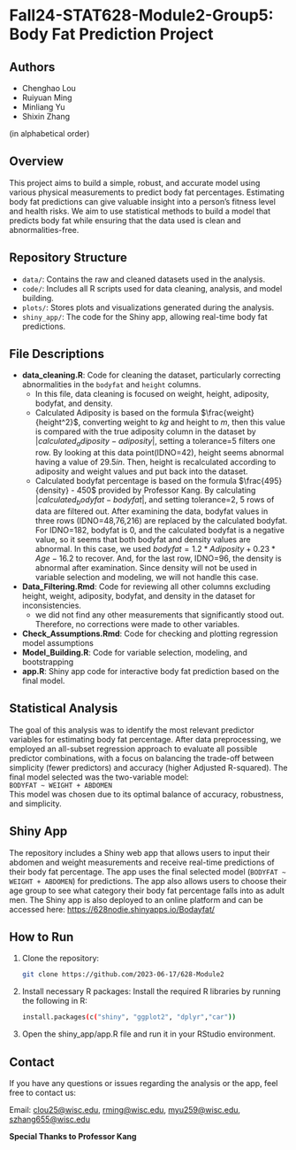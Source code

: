 # Fall24-STAT628-Module2-Group5: Body Fat Prediction Project

## Authors 
- Chenghao Lou 
- Ruiyuan Ming 
- Minliang Yu 
- Shixin Zhang

(in alphabetical order) 


## Overview
This project aims to build a simple, robust, and accurate model using various physical measurements to predict body fat percentages. Estimating body fat predictions can give valuable insight into a person’s fitness level and health risks. We aim to use statistical methods to build a model that predicts body fat while ensuring that the data used is clean and abnormalities-free. 


## Repository Structure
- `data/`: Contains the raw and cleaned datasets used in the analysis.
- `code/`: Includes all R scripts used for data cleaning, analysis, and model building.
- `plots/`: Stores plots and visualizations generated during the analysis.
- `shiny_app/`: The code for the Shiny app, allowing real-time body fat predictions.
  
## File Descriptions 

- **data_cleaning.R**: Code for cleaning the dataset, particularly correcting abnormalities in the `bodyfat` and `height` columns.
  - In this file, data cleaning is focused on weight, height, adiposity, bodyfat, and density.
  - Calculated Adiposity is based on the formula $\frac{weight}{height^2}$, converting weight to $kg$ and height to $m$, then this value is compared with the true adiposity column in the dataset by $|calculated_adiposity - adiposity|$, setting a tolerance=5 filters one row. By looking at this data point(IDNO=42), height seems abnormal having a value of $29.5 in$. Then, height is recalculated according to adiposity and weight values and put back into the dataset.
  - Calculated bodyfat percentage is based on the formula $\frac{495}{density} - 450$ provided by Professor Kang. By calculating $|calculated_bodyfat - bodyfat|$, and setting tolerance=2, 5 rows of data are filtered out. After examining the data, bodyfat values in three rows (IDNO=48,76,216) are replaced by the calculated bodyfat. For IDNO=182, bodyfat is 0, and the calculated bodyfat is a negative value, so it seems that both bodyfat and density values are abnormal. In this case, we used $bodyfat = 1.2 * Adiposity + 0.23 * Age-16.2$ to recover. And, for the last row, IDNO=96, the density is abnormal after examination. Since density will not be used in variable selection and modeling, we will not handle this case.
- **Data_Filtering.Rmd**: Code for reviewing all other columns excluding height, weight, adiposity, bodyfat, and density in the dataset for inconsistencies.
  - we did not find any other measurements that significantly stood out. Therefore, no corrections were made to other variables.
- **Check_Assumptions.Rmd**: Code for checking and plotting regression model assumptions
- **Model_Building.R**: Code for variable selection, modeling, and bootstrapping 
- **app.R**: Shiny app code for interactive body fat prediction based on the final model.

## Statistical Analysis
The goal of this analysis was to identify the most relevant predictor variables for estimating body fat percentage. After data preprocessing, we employed an all-subset regression approach to evaluate all possible predictor combinations, with a focus on balancing the trade-off between simplicity (fewer predictors) and accuracy (higher Adjusted R-squared).
The final model selected was the two-variable model:  
`BODYFAT ~ WEIGHT + ABDOMEN`  
This model was chosen due to its optimal balance of accuracy, robustness, and simplicity.

## Shiny App
The repository includes a Shiny web app that allows users to input their abdomen and weight measurements and receive real-time predictions of their body fat percentage. The app uses the final selected model (`BODYFAT ~ WEIGHT + ABDOMEN`) for predictions. The app also allows users to choose their age group to see what category their body fat percentage falls into as adult men. The Shiny app is also deployed to an online platform and can be accessed here:
https://628nodie.shinyapps.io/Bodayfat/



## How to Run
1. Clone the repository:
   ```bash
   git clone https://github.com/2023-06-17/628-Module2
2. Install necessary R packages: Install the required R libraries by running the following in R:
   ```bash
   install.packages(c("shiny", "ggplot2", "dplyr","car"))
3. Open the shiny_app/app.R file and run it in your RStudio environment.

## Contact
If you have any questions or issues regarding the analysis or the app, feel free to contact us:

  Email: clou25@wisc.edu, rming@wisc.edu, myu259@wisc.edu, szhang655@wisc.edu

 
**Special Thanks to Professor Kang**

